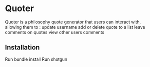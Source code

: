 # Quoter 

Quoter is a philosophy quote generator that users can interact with, allowing them to :
update username
add or delete quote to a list
leave comments on quotes
view other users comments

## Installation 
Run bundle install
Run shotgun 

